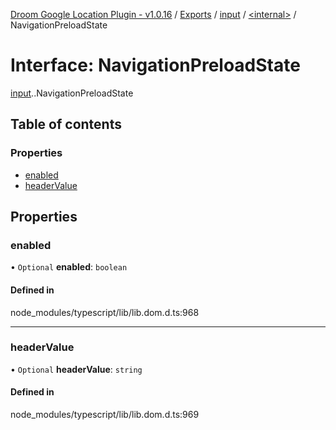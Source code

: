 [Droom Google Location Plugin - v1.0.16](../README.md) / [Exports](../modules.md) / [input](../modules/input.md) / [<internal\>](../modules/input._internal_.md) / NavigationPreloadState

# Interface: NavigationPreloadState

[input](../modules/input.md).[<internal>](../modules/input._internal_.md).NavigationPreloadState

## Table of contents

### Properties

- [enabled](input._internal_.NavigationPreloadState.md#enabled)
- [headerValue](input._internal_.NavigationPreloadState.md#headervalue)

## Properties

### enabled

• `Optional` **enabled**: `boolean`

#### Defined in

node_modules/typescript/lib/lib.dom.d.ts:968

___

### headerValue

• `Optional` **headerValue**: `string`

#### Defined in

node_modules/typescript/lib/lib.dom.d.ts:969
